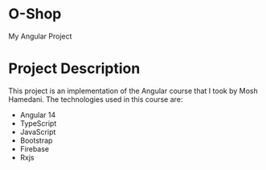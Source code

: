 # O-Shop
My Angular Project

# Project Description

This project is an implementation of the Angular course that I took by Mosh Hamedani.
The technologies used in this course are:
- Angular 14
- TypeScript
- JavaScript
- Bootstrap
- Firebase
- Rxjs
